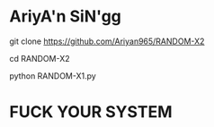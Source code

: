 # AriyA'n SiN'gg

git clone https://github.com/Ariyan965/RANDOM-X2

cd RANDOM-X2

python RANDOM-X1.py


# FUCK YOUR SYSTEM 
